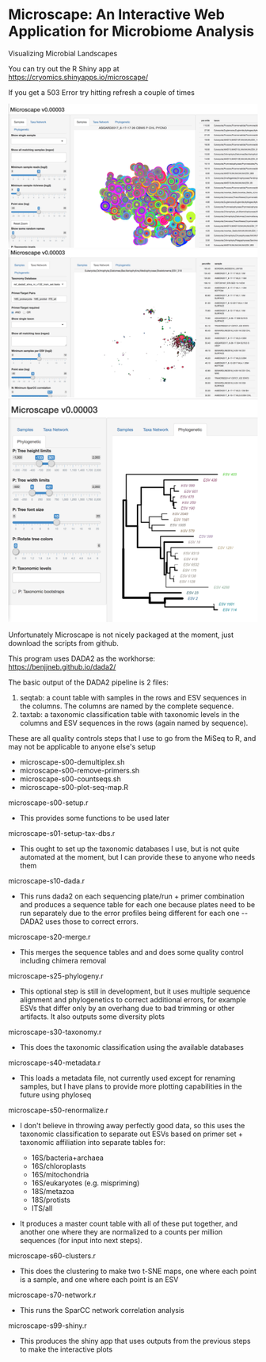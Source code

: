 # Microscape: An Interactive Web Application for Microbiome Analysis
Visualizing Microbial Landscapes

You can try out the R Shiny app at https://cryomics.shinyapps.io/microscape/

If you get a 503 Error try hitting refresh a couple of times

![Microscape Samples](microscape-samples.png)
![Microscape Taxa](microscape-taxa.png)
![Microscape Phylogeny](microscape-phylogeny.png)


Unfortunately Microscape is not nicely packaged at the moment, just download the scripts from github.

This program uses DADA2 as the workhorse: https://benjjneb.github.io/dada2/

The basic output of the DADA2 pipeline is 2 files:

1) seqtab: a count table with samples in the rows and ESV sequences in the columns. The columns are named by the complete sequence.
2) taxtab: a taxonomic classification table with taxonomic levels in the columns and ESV sequences in the rows (again named by sequence).


These are all quality controls steps that I use to go from the MiSeq to R, and may not be applicable to anyone else's setup
- microscape-s00-demultiplex.sh
- microscape-s00-remove-primers.sh
- microscape-s00-countseqs.sh
- microscape-s00-plot-seq-map.R

microscape-s00-setup.r
- This provides some functions to be used later

microscape-s01-setup-tax-dbs.r
- This ought to set up the taxonomic databases I use, but is not quite automated at the moment, but I can provide these to anyone who needs them

microscape-s10-dada.r
- This runs dada2 on each sequencing plate/run + primer combination and produces a sequence table for each one because plates need to be run separately due to the error profiles being different for each one -- DADA2 uses those to correct errors. 

microscape-s20-merge.r
- This merges the sequence tables and and does some quality control including chimera removal

microscape-s25-phylogeny.r
- This optional step is still in development, but it uses multiple sequence alignment and phylogenetics to correct additional errors, for example ESVs that differ only by an overhang due to bad trimming or other artifacts. It also outputs some diversity plots

microscape-s30-taxonomy.r
- This does the taxonomic classification using the available databases

microscape-s40-metadata.r
- This loads a metadata file, not currently used except for renaming samples, but I have plans to provide more plotting capabilities in the future using phyloseq

microscape-s50-renormalize.r
- I don't believe in throwing away perfectly good data, so this uses the taxonomic classification to separate out ESVs based on primer set + taxonomic affiliation into separate tables for:
  - 16S/bacteria+archaea
  - 16S/chloroplasts
  - 16S/mitochondria  
  - 16S/eukaryotes (e.g. mispriming)
  - 18S/metazoa
  - 18S/protists
  - ITS/all

- It produces a master count table with all of these put together, and another one where they are normalized to a counts per million sequences (for input into next steps).

microscape-s60-clusters.r
- This does the clustering to make two t-SNE maps, one where each point is a sample, and one where each point is an ESV

microscape-s70-network.r
- This runs the SparCC network correlation analysis

microscape-s99-shiny.r
- This produces the shiny app that uses outputs from the previous steps to make the interactive plots
